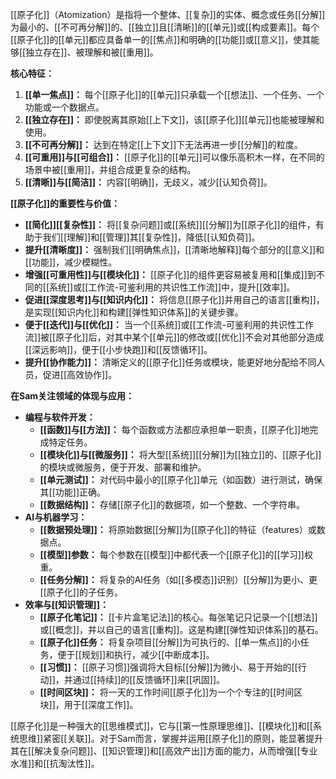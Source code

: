 [[原子化]]（Atomization）是指将一个整体、[[复杂]]的实体、概念或任务[[分解]]为最小的、[[不可再分解]]的、[[独立]]且[[清晰]]的[[单元]]或[[构成要素]]。每个[[原子化]]的[[单元]]都应具备单一的[[焦点]]和明确的[[功能]]或[[意义]]，使其能够[[独立存在]]、被理解和被[[重用]]。

**核心特征：**

1.  **[[单一焦点]]：** 每个[[原子化]]的[[单元]]只承载一个[[想法]]、一个任务、一个功能或一个数据点。
2.  **[[独立存在]]：** 即使脱离其原始[[上下文]]，该[[原子化]][[单元]]也能被理解和使用。
3.  **[[不可再分解]]：** 达到在特定[[上下文]]下无法再进一步[[分解]]的粒度。
4.  **[[可重用]]与[[可组合]]：** [[原子化]]的[[单元]]可以像乐高积木一样，在不同的场景中被[[重用]]，并组合成更复杂的结构。
5.  **[[清晰]]与[[简洁]]：** 内容[[明确]]，无歧义，减少[[认知负荷]]。

**[[原子化]]的重要性与价值：**

*   **[[简化]][[复杂性]]：** 将[[复杂问题]]或[[系统]][[分解]]为[[原子化]]的组件，有助于我们[[理解]]和[[管理]]其[[复杂性]]，降低[[认知负荷]]。
*   **提升[[清晰度]]：** 强制我们[[明确焦点]]，[[清晰地解释]]每个部分的[[意义]]和[[功能]]，减少模糊性。
*   **增强[[可重用性]]与[[模块化]]：** [[原子化]]的组件更容易被复用和[[集成]]到不同的[[系统]]或[[工作流-可鉴利用的共识性工作流]]中，提升[[效率]]。
*   **促进[[深度思考]]与[[知识内化]]：** 将信息[[原子化]]并用自己的语言[[重构]]，是实现[[知识内化]]和构建[[弹性知识体系]]的关键步骤。
*   **便于[[迭代]]与[[优化]]：** 当一个[[系统]]或[[工作流-可鉴利用的共识性工作流]]被[[原子化]]后，对其中某个[[单元]]的修改或[[优化]]不会对其他部分造成[[深远影响]]，便于[[小步快跑]]和[[反馈循环]]。
*   **提升[[协作能力]]：** 清晰定义的[[原子化]]任务或模块，能更好地分配给不同人员，促进[[高效协作]]。

**在Sam关注领域的体现与应用：**

*   **编程与软件开发：**
    *   **[[函数]]与[[方法]]：** 每个函数或方法都应承担单一职责，[[原子化]]地完成特定任务。
    *   **[[模块化]]与[[微服务]]：** 将大型[[系统]][[分解]]为[[独立]]的、[[原子化]]的模块或微服务，便于开发、部署和维护。
    *   **[[单元测试]]：** 对代码中最小的[[原子化]]单元（如函数）进行测试，确保其[[功能]]正确。
    *   **[[数据结构]]：** 存储[[原子化]]的数据项，如一个整数、一个字符串。
*   **AI与机器学习：**
    *   **[[数据预处理]]：** 将原始数据[[分解]]为[[原子化]]的特征（features）或数据点。
    *   **[[模型]]参数：** 每个参数在[[模型]]中都代表一个[[原子化]]的[[学习]]权重。
    *   **[[任务分解]]：** 将复杂的AI任务（如[[多模态]]识别）[[分解]]为更小、更[[原子化]]的子任务。
*   **效率与[[知识管理]]：**
    *   **[[原子化笔记]]：** [[卡片盒笔记法]]的核心。每张笔记只记录一个[[想法]]或[[概念]]，并以自己的语言[[重构]]。这是构建[[弹性知识体系]]的基石。
    *   **[[原子化]]任务：** 将复杂项目[[分解]]为可执行的、[[单一焦点]]的小任务，便于[[规划]]和执行，减少[[中断成本]]。
    *   **[[习惯]]：** [[原子习惯]]强调将大目标[[分解]]为微小、易于开始的[[行动]]，并通过[[持续]]的[[反馈循环]]来[[巩固]]。
    *   **[[时间区块]]：** 将一天的工作时间[[原子化]]为一个个专注的[[时间区块]]，用于[[深度工作]]。

[[原子化]]是一种强大的[[思维模式]]，它与[[第一性原理思维]]、[[模块化]]和[[系统思维]]紧密[[关联]]。对于Sam而言，掌握并运用[[原子化]]的原则，能显著提升其在[[解决复杂问题]]、[[知识管理]]和[[高效产出]]方面的能力，从而增强[[专业水准]]和[[抗淘汰性]]。